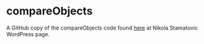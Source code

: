 # compareObjects
A GitHub copy of the compareObjects code found [here](http://stamat.wordpress.com/2013/06/22/javascript-object-comparison/) at Nikola Stamatovic WordPress page.
